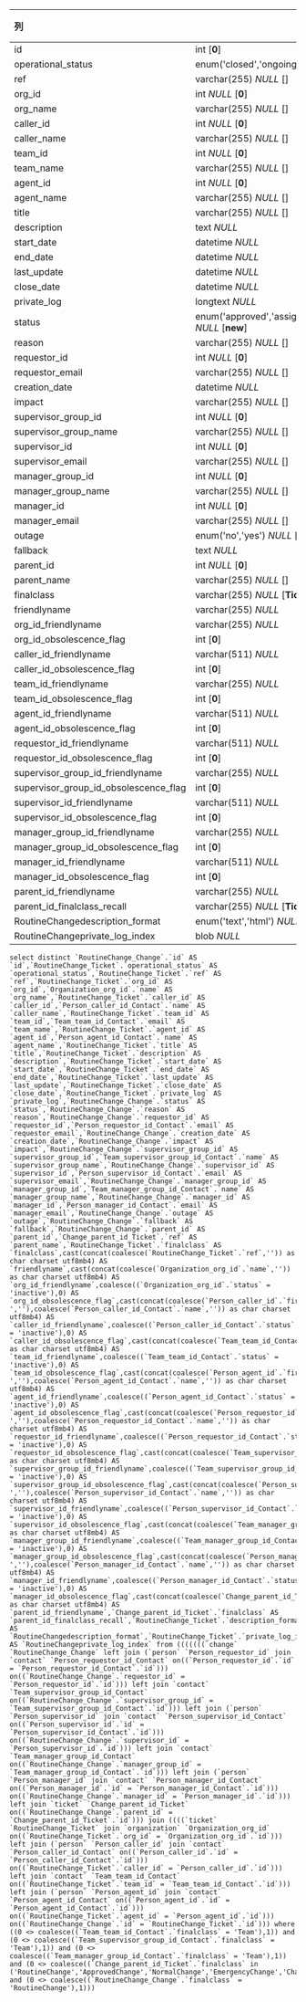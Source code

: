 | 列                                    | 类型                                                         | 注释 |
| :------------------------------------ | ------------------------------------------------------------ | ---- |
| id                                    | int [**0**]                                                  |      |
| operational_status                    | enum('closed','ongoing','resolved') *NULL* [**ongoing**]     |      |
| ref                                   | varchar(255) *NULL* []                                       |      |
| org_id                                | int *NULL* [**0**]                                           |      |
| org_name                              | varchar(255) *NULL* []                                       |      |
| caller_id                             | int *NULL* [**0**]                                           |      |
| caller_name                           | varchar(255) *NULL* []                                       |      |
| team_id                               | int *NULL* [**0**]                                           |      |
| team_name                             | varchar(255) *NULL* []                                       |      |
| agent_id                              | int *NULL* [**0**]                                           |      |
| agent_name                            | varchar(255) *NULL* []                                       |      |
| title                                 | varchar(255) *NULL* []                                       |      |
| description                           | text *NULL*                                                  |      |
| start_date                            | datetime *NULL*                                              |      |
| end_date                              | datetime *NULL*                                              |      |
| last_update                           | datetime *NULL*                                              |      |
| close_date                            | datetime *NULL*                                              |      |
| private_log                           | longtext *NULL*                                              |      |
| status                                | enum('approved','assigned','closed','implemented','monitored','new','notapproved','plannedscheduled','rejected','validated') *NULL* [**new**] |      |
| reason                                | varchar(255) *NULL* []                                       |      |
| requestor_id                          | int *NULL* [**0**]                                           |      |
| requestor_email                       | varchar(255) *NULL* []                                       |      |
| creation_date                         | datetime *NULL*                                              |      |
| impact                                | varchar(255) *NULL* []                                       |      |
| supervisor_group_id                   | int *NULL* [**0**]                                           |      |
| supervisor_group_name                 | varchar(255) *NULL* []                                       |      |
| supervisor_id                         | int *NULL* [**0**]                                           |      |
| supervisor_email                      | varchar(255) *NULL* []                                       |      |
| manager_group_id                      | int *NULL* [**0**]                                           |      |
| manager_group_name                    | varchar(255) *NULL* []                                       |      |
| manager_id                            | int *NULL* [**0**]                                           |      |
| manager_email                         | varchar(255) *NULL* []                                       |      |
| outage                                | enum('no','yes') *NULL* [**no**]                             |      |
| fallback                              | text *NULL*                                                  |      |
| parent_id                             | int *NULL* [**0**]                                           |      |
| parent_name                           | varchar(255) *NULL* []                                       |      |
| finalclass                            | varchar(255) *NULL* [**Ticket**]                             |      |
| friendlyname                          | varchar(255) *NULL*                                          |      |
| org_id_friendlyname                   | varchar(255) *NULL*                                          |      |
| org_id_obsolescence_flag              | int [**0**]                                                  |      |
| caller_id_friendlyname                | varchar(511) *NULL*                                          |      |
| caller_id_obsolescence_flag           | int [**0**]                                                  |      |
| team_id_friendlyname                  | varchar(255) *NULL*                                          |      |
| team_id_obsolescence_flag             | int [**0**]                                                  |      |
| agent_id_friendlyname                 | varchar(511) *NULL*                                          |      |
| agent_id_obsolescence_flag            | int [**0**]                                                  |      |
| requestor_id_friendlyname             | varchar(511) *NULL*                                          |      |
| requestor_id_obsolescence_flag        | int [**0**]                                                  |      |
| supervisor_group_id_friendlyname      | varchar(255) *NULL*                                          |      |
| supervisor_group_id_obsolescence_flag | int [**0**]                                                  |      |
| supervisor_id_friendlyname            | varchar(511) *NULL*                                          |      |
| supervisor_id_obsolescence_flag       | int [**0**]                                                  |      |
| manager_group_id_friendlyname         | varchar(255) *NULL*                                          |      |
| manager_group_id_obsolescence_flag    | int [**0**]                                                  |      |
| manager_id_friendlyname               | varchar(511) *NULL*                                          |      |
| manager_id_obsolescence_flag          | int [**0**]                                                  |      |
| parent_id_friendlyname                | varchar(255) *NULL*                                          |      |
| parent_id_finalclass_recall           | varchar(255) *NULL* [**Ticket**]                             |      |
| RoutineChangedescription_format       | enum('text','html') *NULL* [**text**]                        |      |
| RoutineChangeprivate_log_index        | blob *NULL*                                                  |      |

```
select distinct `RoutineChange_Change`.`id` AS `id`,`RoutineChange_Ticket`.`operational_status` AS `operational_status`,`RoutineChange_Ticket`.`ref` AS `ref`,`RoutineChange_Ticket`.`org_id` AS `org_id`,`Organization_org_id`.`name` AS `org_name`,`RoutineChange_Ticket`.`caller_id` AS `caller_id`,`Person_caller_id_Contact`.`name` AS `caller_name`,`RoutineChange_Ticket`.`team_id` AS `team_id`,`Team_team_id_Contact`.`email` AS `team_name`,`RoutineChange_Ticket`.`agent_id` AS `agent_id`,`Person_agent_id_Contact`.`name` AS `agent_name`,`RoutineChange_Ticket`.`title` AS `title`,`RoutineChange_Ticket`.`description` AS `description`,`RoutineChange_Ticket`.`start_date` AS `start_date`,`RoutineChange_Ticket`.`end_date` AS `end_date`,`RoutineChange_Ticket`.`last_update` AS `last_update`,`RoutineChange_Ticket`.`close_date` AS `close_date`,`RoutineChange_Ticket`.`private_log` AS `private_log`,`RoutineChange_Change`.`status` AS `status`,`RoutineChange_Change`.`reason` AS `reason`,`RoutineChange_Change`.`requestor_id` AS `requestor_id`,`Person_requestor_id_Contact`.`email` AS `requestor_email`,`RoutineChange_Change`.`creation_date` AS `creation_date`,`RoutineChange_Change`.`impact` AS `impact`,`RoutineChange_Change`.`supervisor_group_id` AS `supervisor_group_id`,`Team_supervisor_group_id_Contact`.`name` AS `supervisor_group_name`,`RoutineChange_Change`.`supervisor_id` AS `supervisor_id`,`Person_supervisor_id_Contact`.`email` AS `supervisor_email`,`RoutineChange_Change`.`manager_group_id` AS `manager_group_id`,`Team_manager_group_id_Contact`.`name` AS `manager_group_name`,`RoutineChange_Change`.`manager_id` AS `manager_id`,`Person_manager_id_Contact`.`email` AS `manager_email`,`RoutineChange_Change`.`outage` AS `outage`,`RoutineChange_Change`.`fallback` AS `fallback`,`RoutineChange_Change`.`parent_id` AS `parent_id`,`Change_parent_id_Ticket`.`ref` AS `parent_name`,`RoutineChange_Ticket`.`finalclass` AS `finalclass`,cast(concat(coalesce(`RoutineChange_Ticket`.`ref`,'')) as char charset utf8mb4) AS `friendlyname`,cast(concat(coalesce(`Organization_org_id`.`name`,'')) as char charset utf8mb4) AS `org_id_friendlyname`,coalesce((`Organization_org_id`.`status` = 'inactive'),0) AS `org_id_obsolescence_flag`,cast(concat(coalesce(`Person_caller_id`.`first_name`,''),coalesce(' ',''),coalesce(`Person_caller_id_Contact`.`name`,'')) as char charset utf8mb4) AS `caller_id_friendlyname`,coalesce((`Person_caller_id_Contact`.`status` = 'inactive'),0) AS `caller_id_obsolescence_flag`,cast(concat(coalesce(`Team_team_id_Contact`.`name`,'')) as char charset utf8mb4) AS `team_id_friendlyname`,coalesce((`Team_team_id_Contact`.`status` = 'inactive'),0) AS `team_id_obsolescence_flag`,cast(concat(coalesce(`Person_agent_id`.`first_name`,''),coalesce(' ',''),coalesce(`Person_agent_id_Contact`.`name`,'')) as char charset utf8mb4) AS `agent_id_friendlyname`,coalesce((`Person_agent_id_Contact`.`status` = 'inactive'),0) AS `agent_id_obsolescence_flag`,cast(concat(coalesce(`Person_requestor_id`.`first_name`,''),coalesce(' ',''),coalesce(`Person_requestor_id_Contact`.`name`,'')) as char charset utf8mb4) AS `requestor_id_friendlyname`,coalesce((`Person_requestor_id_Contact`.`status` = 'inactive'),0) AS `requestor_id_obsolescence_flag`,cast(concat(coalesce(`Team_supervisor_group_id_Contact`.`name`,'')) as char charset utf8mb4) AS `supervisor_group_id_friendlyname`,coalesce((`Team_supervisor_group_id_Contact`.`status` = 'inactive'),0) AS `supervisor_group_id_obsolescence_flag`,cast(concat(coalesce(`Person_supervisor_id`.`first_name`,''),coalesce(' ',''),coalesce(`Person_supervisor_id_Contact`.`name`,'')) as char charset utf8mb4) AS `supervisor_id_friendlyname`,coalesce((`Person_supervisor_id_Contact`.`status` = 'inactive'),0) AS `supervisor_id_obsolescence_flag`,cast(concat(coalesce(`Team_manager_group_id_Contact`.`name`,'')) as char charset utf8mb4) AS `manager_group_id_friendlyname`,coalesce((`Team_manager_group_id_Contact`.`status` = 'inactive'),0) AS `manager_group_id_obsolescence_flag`,cast(concat(coalesce(`Person_manager_id`.`first_name`,''),coalesce(' ',''),coalesce(`Person_manager_id_Contact`.`name`,'')) as char charset utf8mb4) AS `manager_id_friendlyname`,coalesce((`Person_manager_id_Contact`.`status` = 'inactive'),0) AS `manager_id_obsolescence_flag`,cast(concat(coalesce(`Change_parent_id_Ticket`.`ref`,'')) as char charset utf8mb4) AS `parent_id_friendlyname`,`Change_parent_id_Ticket`.`finalclass` AS `parent_id_finalclass_recall`,`RoutineChange_Ticket`.`description_format` AS `RoutineChangedescription_format`,`RoutineChange_Ticket`.`private_log_index` AS `RoutineChangeprivate_log_index` from (((((((`change` `RoutineChange_Change` left join (`person` `Person_requestor_id` join `contact` `Person_requestor_id_Contact` on((`Person_requestor_id`.`id` = `Person_requestor_id_Contact`.`id`))) on((`RoutineChange_Change`.`requestor_id` = `Person_requestor_id`.`id`))) left join `contact` `Team_supervisor_group_id_Contact` on((`RoutineChange_Change`.`supervisor_group_id` = `Team_supervisor_group_id_Contact`.`id`))) left join (`person` `Person_supervisor_id` join `contact` `Person_supervisor_id_Contact` on((`Person_supervisor_id`.`id` = `Person_supervisor_id_Contact`.`id`))) on((`RoutineChange_Change`.`supervisor_id` = `Person_supervisor_id`.`id`))) left join `contact` `Team_manager_group_id_Contact` on((`RoutineChange_Change`.`manager_group_id` = `Team_manager_group_id_Contact`.`id`))) left join (`person` `Person_manager_id` join `contact` `Person_manager_id_Contact` on((`Person_manager_id`.`id` = `Person_manager_id_Contact`.`id`))) on((`RoutineChange_Change`.`manager_id` = `Person_manager_id`.`id`))) left join `ticket` `Change_parent_id_Ticket` on((`RoutineChange_Change`.`parent_id` = `Change_parent_id_Ticket`.`id`))) join ((((`ticket` `RoutineChange_Ticket` join `organization` `Organization_org_id` on((`RoutineChange_Ticket`.`org_id` = `Organization_org_id`.`id`))) left join (`person` `Person_caller_id` join `contact` `Person_caller_id_Contact` on((`Person_caller_id`.`id` = `Person_caller_id_Contact`.`id`))) on((`RoutineChange_Ticket`.`caller_id` = `Person_caller_id`.`id`))) left join `contact` `Team_team_id_Contact` on((`RoutineChange_Ticket`.`team_id` = `Team_team_id_Contact`.`id`))) left join (`person` `Person_agent_id` join `contact` `Person_agent_id_Contact` on((`Person_agent_id`.`id` = `Person_agent_id_Contact`.`id`))) on((`RoutineChange_Ticket`.`agent_id` = `Person_agent_id`.`id`))) on((`RoutineChange_Change`.`id` = `RoutineChange_Ticket`.`id`))) where ((0 <> coalesce((`Team_team_id_Contact`.`finalclass` = 'Team'),1)) and (0 <> coalesce((`Team_supervisor_group_id_Contact`.`finalclass` = 'Team'),1)) and (0 <> coalesce((`Team_manager_group_id_Contact`.`finalclass` = 'Team'),1)) and (0 <> coalesce((`Change_parent_id_Ticket`.`finalclass` in ('RoutineChange','ApprovedChange','NormalChange','EmergencyChange','Change')),1)) and (0 <> coalesce((`RoutineChange_Change`.`finalclass` = 'RoutineChange'),1)))
```

